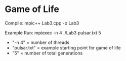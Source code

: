 # Game of Life

Compile:
mpic++ Lab3.cpp -o Lab3

Example Run:
mpiexec -n 4 ./Lab3 pulsar.txt 5
  - "-n 4" = number of threads
  - "pulsar.txt" = example starting point for game of life
  - "5" = number of total generations
